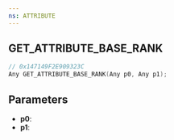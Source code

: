 ```yaml
---
ns: ATTRIBUTE
---
```

## GET_ATTRIBUTE_BASE_RANK

```c
// 0x147149F2E909323C
Any GET_ATTRIBUTE_BASE_RANK(Any p0, Any p1);
```

## Parameters
* **p0**:
* **p1**:
